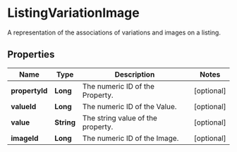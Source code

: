 

# ListingVariationImage

A representation of the associations of variations and images on a listing.

## Properties

| Name | Type | Description | Notes |
|------------ | ------------- | ------------- | -------------|
|**propertyId** | **Long** | The numeric ID of the Property. |  [optional] |
|**valueId** | **Long** | The numeric ID of the Value. |  [optional] |
|**value** | **String** | The string value of the property. |  [optional] |
|**imageId** | **Long** | The numeric ID of the Image. |  [optional] |



